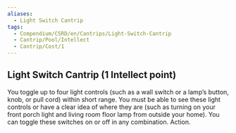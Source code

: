 ```yaml
---
aliases:
  - Light Switch Cantrip
tags:
  - Compendium/CSRD/en/Cantrips/Light-Switch-Cantrip
  - Cantrip/Pool/Intellect
  - Cantrip/Cost/1
---
```

  
## Light Switch Cantrip (1 Intellect point)  
You toggle up to four light controls (such as a wall switch or a lamp’s button, knob, or pull cord) within short range. You must be able to see these light controls or have a clear idea of where they are (such as turning on your front porch light and living room floor lamp from outside your home). You can toggle these switches on or off in any combination. Action.   
  
